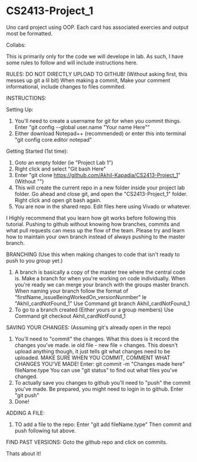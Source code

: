 # CS2413-Project_1
Uno card project using OOP. Each card has associated exercies and output most be formatted.

Collabs: 

This is primarily only for the code we will develope in lab.
As such, I have some rules to follow and will include instructions here.

RULES:
DO NOT DIRECTLY UPLOAD TO GITHUB! (Without asking first, this messes up git a lil bit)
When making a commit, Make your comment informational, include changes to files commited.


INSTRUCTIONS:

Setting Up:
1.	You'll need to create a username for git for when you commit things. Enter "git config --global user.name "Your name Here""
2.	Either download Notepad++ (recommended) or enter this into terminal "git config core.editor notepad"

Getting Started (1st time):
1.	Goto an empty folder (ie "Project Lab 1")
2.	Right click and select "Git bash Here"
3.	Enter "git clone https://github.com/Akhil-Kapadia/CS2413-Project_1" (Without "")
4.	This will create the current repo in a new folder inside your project lab folder. Go ahead and close git, and open the "CS2413-Project_1" folder. Right click and open git bash again.
5.	You are now in the shared repo. Edit files here using Vivado or whatever.

I Highly recommend that you learn how git works before following this tutorial. Pushing to github without knowing how branches, commits and what pull requests can mess up the flow of the team.
Please try and learn how to maintain your own branch instead of always pushing to the master branch.

BRANCHING (Use this when making changes to code that isn't ready to push to you group yet.)
1.	A branch is basically a copy of the master tree where the central code is. Make a branch for when you're working on code individually. When you're ready we can merge your branch with the groups master branch.
When naming your branch follow the format of "firstName_issueBeingWorkedOn_versionNunmber" Ie "Akhil_cardNotFound_1"
Use Command		git branch Akhil_cardNotFound_1
2.	To go to a branch created (Either yours or a group members)
Use Command		git checkout Akhil_cardNotFound_1

SAVING YOUR CHANGES:
(Assuming git's already open in the repo) 
1.	You'll need to "commit" the changes. What this does is it record the changes you've made. ie old file - new file = changes. This doesn't upload anything though, it just tells git what changes need to be uploaded. 
MAKE SURE WHEN YOU COMMIT, COMMENT WHAT CHANGES YOU'VE MADE!
Enter: git commit -m "Changes made here" fileName.type
You can use "git status" to find out what files you've changed.
2.	To actually save you changes to github you'll need to "push" the commit you've made. Be prepared, you might need to login in to github.
Enter "git push"
3.	Done!

ADDING A FILE:
1.	TO add a file to the repo:
Enter "git add fileName.type"
Then commit and push following tut above.

FIND PAST VERSIONS:
Goto the github repo and click on commits.

Thats about it!
